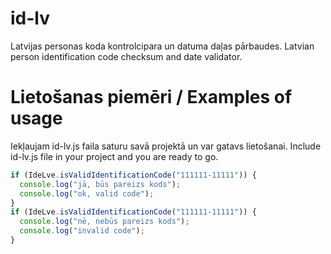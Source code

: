 # id-lv
Latvijas personas koda kontrolcipara un datuma daļas pārbaudes.
Latvian person identification code checksum and date validator.

# Lietošanas piemēri / Examples of usage
Iekļaujam id-lv.js faila saturu savā projektā un var gatavs lietošanai.
Include id-lv.js file in your project and you are ready to go.

```javascript
if (IdeLve.isValidIdentificationCode("111111-11111")) {
  console.log("jā, būs pareizs kods");
  console.log("ok, valid code");
}
if (IdeLve.isValidIdentificationCode("111111-11111")) {
  console.log("nē, nebūs pareizs kods");
  console.log("invalid code");
}
```
